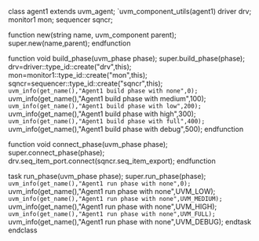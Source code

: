 class agent1 extends uvm_agent;
`uvm_component_utils(agent1)
driver drv;
monitor1 mon;
sequencer sqncr;

function new(string name, uvm_component parent);
super.new(name,parent);
endfunction

function void build_phase(uvm_phase phase);
super.build_phase(phase);
drv=driver::type_id::create("drv",this);
mon=monitor1::type_id::create("mon",this);
sqncr=sequencer::type_id::create("sqncr",this);
`uvm_info(get_name(),"Agent1 build phase with none",0);
`uvm_info(get_name(),"Agent1 build phase with medium",100);
`uvm_info(get_name(),"Agent1 build phase with low",200);
`uvm_info(get_name(),"Agent1 build phase with high",300);
`uvm_info(get_name(),"Agent1 build phase with full",400);
`uvm_info(get_name(),"Agent1 build phase with debug",500);
endfunction

function void connect_phase(uvm_phase phase);
super.connect_phase(phase);
drv.seq_item_port.connect(sqncr.seq_item_export);
endfunction

task run_phase(uvm_phase phase);
super.run_phase(phase);
`uvm_info(get_name(),"Agent1 run phase with none",0);
`uvm_info(get_name(),"Agent1 run phase with none",UVM_LOW);
`uvm_info(get_name(),"Agent1 run phase with none",UVM_MEDIUM);
`uvm_info(get_name(),"Agent1 run phase with none",UVM_HIGH);
`uvm_info(get_name(),"Agent1 run phase with none",UVM_FULL);
`uvm_info(get_name(),"Agent1 run phase with none",UVM_DEBUG);
endtask
endclass
